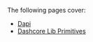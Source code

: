 The following pages cover:

- [Dapi](https://dashplatform.readme.io/docs/dash-sdk-usage-dapi)
- [Dashcore Lib Primitives](https://dashplatform.readme.io/docs/dash-sdk-usage-dashcore-lib-primitives)